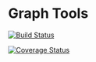# Graph Tools

[![Build Status](https://travis-ci.org/GCoiffier/graph_tools.svg?branch=master)](https://travis-ci.org/GCoiffier/graph_tools)

[![Coverage Status](https://coveralls.io/repos/github/GCoiffier/graph_tools/badge.svg?branch=master)](https://coveralls.io/github/GCoiffier/graph_tools?branch=master)
